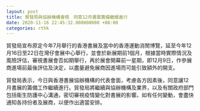 ```yaml
---
layout: post
title: 貿發局與協辦機構會晤　同意12月書展籌備繼續進行
date: 2020-11-16 22:45:32.000000000 +08:00
categories: rthk
---
```


貿發局宣布原定今年7月舉行的香港書展及當中的香港運動消閒博覽，延至今年12月16日至22日在灣仔會展中心舉行，並會於新展期前1個月，根據當時實際情況及風險評估，審視書展會否如期舉行，再於展會開幕前一星期，即12月9日，作參展商進場前最後評估及決定，以盡量避免展商因進場而可能引致額外的開支。

貿發局表示，今日與香港書展協辦機構的代表會面，考慮各方因素後，同意讓12月書展的籌備工作繼續進行。貿發局將繼續與協辦機構及業界，以及有關政府部門包括衞生防護中心溝通，密切審視疫情變化對書展的影響。如有任何變動，會盡快通知各持份者及展商，以便作出適當安排。
